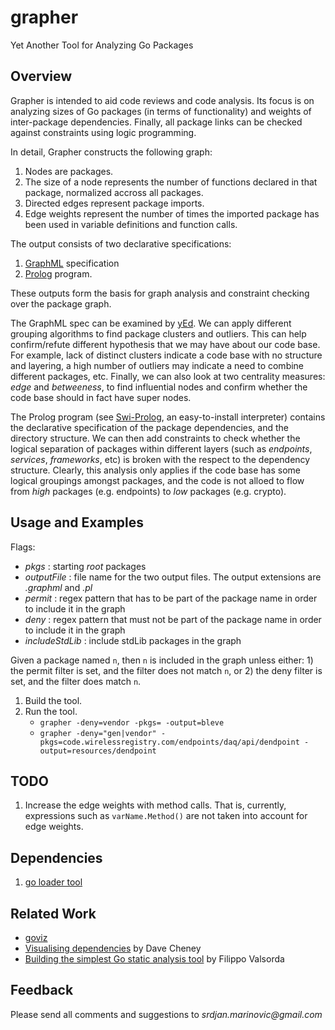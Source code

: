 # grapher
Yet Another Tool for Analyzing Go Packages

## Overview
Grapher is intended to aid code reviews and code analysis. Its focus is on
analyzing sizes of Go packages (in terms of functionality) and weights of
inter-package dependencies. Finally, all package links can be checked against constraints
using logic programming.

In detail, Grapher constructs the following graph:

1. Nodes are packages.
2. The size of a node represents the number of functions declared in that package, normalized accross all packages.
3. Directed edges represent package imports.
4. Edge weights represent the number of times the imported package has been used in variable definitions and function calls. 

The output consists of two declarative specifications:

1. [GraphML](http://graphml.graphdrawing.org/) specification
2. [Prolog](https://en.wikipedia.org/wiki/Prolog) program. 

These outputs form the basis for graph analysis and constraint checking over the package graph.

The GraphML spec can be examined by [yEd](http://www.yworks.com/products/yed). We can apply different grouping algorithms
to find package clusters and outliers. This can help confirm/refute different hypothesis that we may have about our code base.
For example, lack of distinct clusters indicate a code base with no structure and layering, a high number of outliers may indicate
a need to combine different packages, etc. Finally, we can also look at two centrality measures: _edge_ and _betweeness_, to 
find influential nodes and confirm whether the code base should in fact have super nodes.

The Prolog program (see [Swi-Prolog](http://www.swi-prolog.org/), an easy-to-install interpreter) contains the declarative specification
of the package dependencies, and the directory structure. We can then add constraints to check whether the logical separation of packages within
different layers (such as _endpoints_, _services_, _frameworks_, etc) is broken with the respect to the dependency structure. Clearly, this
analysis only applies if the code base has some logical groupings amongst packages, and the code is not alloed to flow from _high_ packages
(e.g. endpoints) to _low_ packages (e.g. crypto).

## Usage and Examples
Flags:
* _pkgs_ : starting _root_ packages
* _outputFile_ : file name for the two output files. The output extensions are _.graphml_ and _.pl_
* _permit_ : regex pattern that has to be part of the package name in order to include it in the graph
* _deny_ : regex pattern that must not be part of the package name in order to include it in the graph
* _includeStdLib_ : include stdLib packages in the graph

Given a package named `n`, then `n` is included in the graph unless either: 1) the permit filter is set, and the filter does not match `n`, 
or 2) the deny filter is set, and the filter does match `n`.

1. Build the tool. 
2. Run the tool.
	* `grapher -deny=vendor -pkgs= -output=bleve`
	* `grapher -deny="gen|vendor" -pkgs=code.wirelessregistry.com/endpoints/daq/api/dendpoint -output=resources/dendpoint`

## TODO
1. Increase the edge weights with method calls. That is, currently, expressions such as
`varName.Method()` are not taken into account for edge weights.
 
## Dependencies
1. [go loader tool](https://godoc.org/golang.org/x/tools/go/loader)

## Related Work
* [goviz](https://github.com/hirokidaichi/goviz)
* [Visualising dependencies](https://dave.cheney.net/2014/11/21/visualising-dependencies) by Dave Cheney
* [Building the simplest Go static analysis tool](https://blog.cloudflare.com/building-the-simplest-go-static-analysis-tool/) by Filippo Valsorda

## Feedback
Please send all comments and suggestions to _srdjan.marinovic@gmail.com_

